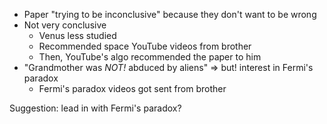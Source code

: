 
* Paper "trying to be inconclusive" because they don't want to be wrong
* Not very conclusive
	* Venus less studied
	* Recommended space YouTube videos from brother
	* Then, YouTube's algo recommended the paper to him
* "Grandmother was _NOT!_ abduced by aliens" => but! interest in Fermi's paradox
	* Fermi's paradox videos got sent from brother 
	
Suggestion: lead in with Fermi's paradox?

